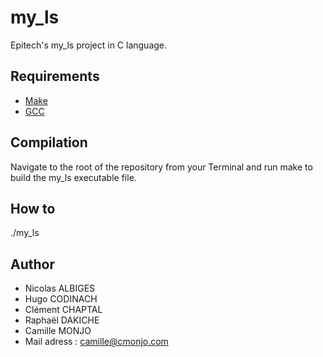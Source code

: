 # my_ls


Epitech's my_ls project in C language. 

## Requirements

 * [Make](https://www.gnu.org/software/make//)
 * [GCC](https://gcc.gnu.org/)

## Compilation

Navigate to the root of the repository from your Terminal and run make to build the my_ls executable file.

## How to

./my_ls <flags>

## Author

* Nicolas ALBIGES
* Hugo CODINACH
* Clément CHAPTAL
* Raphaël DAKICHE
* Camille MONJO
* Mail adress : camille@cmonjo.com
